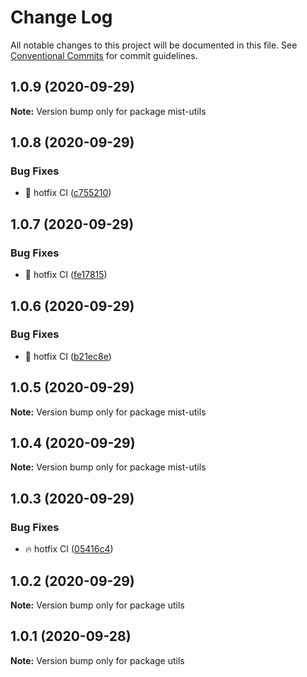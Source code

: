 # Change Log

All notable changes to this project will be documented in this file.
See [Conventional Commits](https://conventionalcommits.org) for commit guidelines.

## 1.0.9 (2020-09-29)

**Note:** Version bump only for package mist-utils





## 1.0.8 (2020-09-29)


### Bug Fixes

* :construction_worker: hotfix CI ([c755210](https://github.com/FranciscoFornell/MIST/commit/c755210937214a346f525541e2bf82a9afdd87ec))





## 1.0.7 (2020-09-29)


### Bug Fixes

* :construction_worker: hotfix CI ([fe17815](https://github.com/FranciscoFornell/MIST/commit/fe17815be02f1294682adb614fcd066dadc1bcc1))





## 1.0.6 (2020-09-29)


### Bug Fixes

* :construction_worker: hotfix CI ([b21ec8e](https://github.com/FranciscoFornell/MIST/commit/b21ec8ee2fb549a6cfc75cbbabf51544621b9747))





## 1.0.5 (2020-09-29)

**Note:** Version bump only for package mist-utils





## 1.0.4 (2020-09-29)

**Note:** Version bump only for package mist-utils





## 1.0.3 (2020-09-29)


### Bug Fixes

* :fire: hotfix CI ([05416c4](https://github.com/FranciscoFornell/MIST/commit/05416c40b7c008f3ce52f5184ee76f67c7f85973))





## 1.0.2 (2020-09-29)

**Note:** Version bump only for package utils

## 1.0.1 (2020-09-28)

**Note:** Version bump only for package utils
